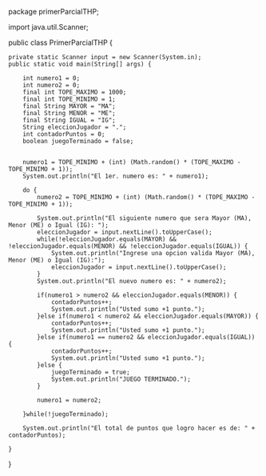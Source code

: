 package primerParcialTHP;

import java.util.Scanner;

public class PrimerParcialTHP {

	private static Scanner input = new Scanner(System.in);
	public static void main(String[] args) {

		int numero1 = 0;
		int numero2 = 0;
		final int TOPE_MAXIMO = 1000;
		final int TOPE_MINIMO = 1;
		final String MAYOR = "MA";
		final String MENOR = "ME";
		final String IGUAL = "IG";
		String eleccionJugador = ".";
		int contadorPuntos = 0;
		boolean juegoTerminado = false;


		numero1 = TOPE_MINIMO + (int) (Math.random() * (TOPE_MAXIMO - TOPE_MINIMO + 1));
		System.out.println("El 1er. numero es: " + numero1);

		do {
			numero2 = TOPE_MINIMO + (int) (Math.random() * (TOPE_MAXIMO - TOPE_MINIMO + 1));

			System.out.println("El siguiente numero que sera Mayor (MA), Menor (ME) o Igual (IG): ");
			eleccionJugador = input.nextLine().toUpperCase();
			while(!eleccionJugador.equals(MAYOR) && !eleccionJugador.equals(MENOR) && !eleccionJugador.equals(IGUAL)) {
				System.out.println("Ingrese una opcion valida Mayor (MA), Menor (ME) o Igual (IG):");
				eleccionJugador = input.nextLine().toUpperCase();
			}
			System.out.println("El nuevo numero es: " + numero2);

			if(numero1 > numero2 && eleccionJugador.equals(MENOR)) {
				contadorPuntos++;
				System.out.println("Usted sumo +1 punto.");
			}else if(numero1 < numero2 && eleccionJugador.equals(MAYOR)) {
				contadorPuntos++;
				System.out.println("Usted sumo +1 punto.");
			}else if(numero1 == numero2 && eleccionJugador.equals(IGUAL)) {
				contadorPuntos++;
				System.out.println("Usted sumo +1 punto.");
			}else {
				juegoTerminado = true;
				System.out.println("JUEGO TERMINADO.");
			}

			numero1 = numero2;

		}while(!juegoTerminado);

		System.out.println("El total de puntos que logro hacer es de: " + contadorPuntos);

	}
}
